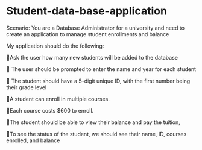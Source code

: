 # Student-data-base-application

Scenario: You are a Database Administrator for a university and need to
create an application to manage student enrollments and balance

My application should do the following:

🥎Ask the user how many new students will be added to the database 


🥎 The user should be prompted to enter the name and year for each student

🥎 The student should have a 5-digit unique ID, with the first number being their grade level

🥎A student can enroll in multiple courses.

🥎Each course costs $600 to enroll.

🥎The student should be able to view their balance and pay the tuition,

🥎To see the status of the student, we should see their name, ID, courses enrolled, and balance
